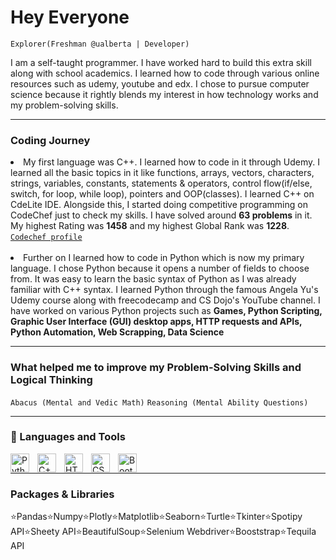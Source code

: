 <h1>Hey Everyone</h1>
<code>Explorer(Freshman @ualberta | Developer)</code>
<p>I am a self-taught programmer. I have worked hard to build this extra skill along with school academics. I learned how to code through various online resources such as udemy, youtube and edx. I chose to pursue computer science because it rightly blends my interest in how technology works and my problem-solving skills.</p> 
<hr>
<h3>Coding Journey</h3>
<li>My first language was C++. I learned how to code in it through Udemy. I learned all the basic topics in it like functions, arrays, vectors, characters, strings, variables, constants, statements & operators, control flow(if/else, switch, for loop, while loop), pointers and OOP(classes). I learned C++ on CdeLite IDE. Alongside this, I started doing competitive programming on CodeChef just to check my skills. I have solved around <b>63 problems</b> in it. My highest Rating was <b>1458</b> and my highest Global Rank was <b>1228</b>. <code><a href="https://www.codechef.com/users/mg_75">Codechef profile</a></code></li>
<br>
<li>Further on I learned how to code in Python which is now my primary language. I chose Python because it opens a number of fields to choose from. It was easy to learn the basic syntax of Python as I was already familiar with C++ syntax. I learned Python through the famous Angela Yu's Udemy course along with freecodecamp and CS Dojo's YouTube channel. I have worked on various Python projects such as <b>Games, Python Scripting, Graphic User Interface (GUI) desktop apps, HTTP requests and APIs, Python Automation, Web Scrapping, Data Science</b></li>
<hr>
<h3>What helped me to improve my Problem-Solving Skills and Logical Thinking</h3>
<code>Abacus (Mental and Vedic Math)</code>
<code>Reasoning (Mental Ability Questions)</code>
<hr>
<h3>🧰 Languages and Tools</h3>
<img align="left" alt="Python" width="30px" style="padding-right:10px;" src="https://cdn.jsdelivr.net/gh/devicons/devicon/icons/python/python-plain.svg" />
<img align="left" alt="C++" width="30px" style="padding-right:10px;" src="https://cdn.jsdelivr.net/gh/devicons/devicon/icons/cplusplus/cplusplus-line.svg" />
<img align="left" alt="HTML" width="30px" style="padding-right:10px;" src="https://cdn.jsdelivr.net/gh/devicons/devicon/icons/html5/html5-plain.svg" />
<img align="left" alt="CSS" width="30px" style="padding-right:10px;" src="https://cdn.jsdelivr.net/gh/devicons/devicon/icons/css3/css3-plain.svg" />
<img align="left" alt="Bootstrap" width="30px" style="padding-right:10px;" src="https://cdn.jsdelivr.net/gh/devicons/devicon/icons/bootstrap/bootstrap-plain.svg" />
<br>
<hr>
<h3>Packages & Libraries</h3>
<p>
⭐Pandas⭐Numpy⭐Plotly⭐Matplotlib⭐Seaborn⭐Turtle⭐Tkinter⭐Spotipy API⭐Sheety API⭐BeautifulSoup⭐Selenium Webdriver⭐Booststrap⭐Tequila API
</p>
